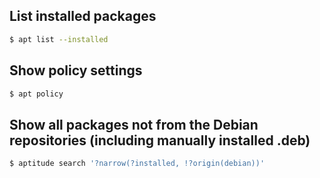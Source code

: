 ## List installed packages
```bash
$ apt list --installed
```

## Show policy settings
```bash
$ apt policy
```

## Show all packages not from the Debian repositories (including manually installed .deb)
```bash
$ aptitude search '?narrow(?installed, !?origin(debian))'
```
